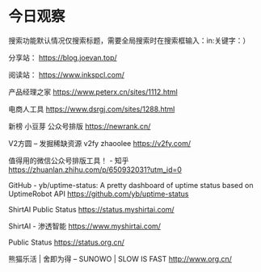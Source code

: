 # 今日观察

搜索功能默认情况仅搜索标题，需要全局搜索时在搜索框输入：in:关键字：）  

分享站： https://blog.joevan.top/  

阅读站： https://www.inkspcl.com/  

产品经理之家  https://www.peterx.cn/sites/1112.html    

电商人工具  https://www.dsrgj.com/sites/1288.html    

新榜 小豆芽 公众号排版  https://newrank.cn/    

V2方圆 – 发掘稀缺资源 v2fy zhaoolee  https://v2fy.com/  

值得用的微信公众号排版工具！ - 知乎  https://zhuanlan.zhihu.com/p/650932031?utm_id=0  

GitHub - yb/uptime-status: A pretty dashboard of uptime status based on UptimeRobot API  https://github.com/yb/uptime-status  

ShirtAI Public Status  https://status.myshirtai.com/  

ShirtAI - 渗透智能  https://www.myshirtai.com/  

Public Status  https://status.org.cn/  

熊猫乐活 | 舍即为得 – SUNOWO | SLOW IS FAST  http://www.org.cn/  
